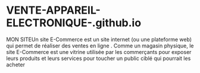 # VENTE-APPAREIL-ELECTRONIQUE-.github.io
MON SITEUn site E-Commerce est un site internet (ou une plateforme web) qui permet de réaliser des ventes en ligne . Comme un magasin physique, le site E-Commerce est une vitrine utilisée par les commerçants pour exposer leurs produits et leurs services pour toucher un public ciblé qui pourrait les acheter
